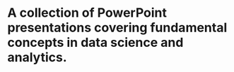 # A collection of PowerPoint presentations covering fundamental concepts in data science and analytics.
